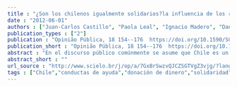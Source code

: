 ```yaml
---
title : "¿Son los chilenos igualmente solidarios?la influencia de los recursos personales en las donaciones de dinero"
date : "2012-06-01"
authors : ["Juan-Carlos Castillo", "Paola Leal", "Ignacio Madero", "Daniel Miranda"]
publication_types : ["2"]
publication : "Opinião Pública, 18 154--176  https://doi.org/10.1590/S0104-62762012000100008"
publication_short : "Opinião Pública, 18 154--176  https://doi.org/10.1590/S0104-62762012000100008"
abstract : "En el discurso público comúnmente se asume que Chile es un país solidario, un supuesto que se confunde con la idea de una cierta homogeneidad en lo que respecta a valores solidarios y conductas de ayuda en el país. El presente trabajo apunta a cuestionar esta idea de homogeneidad respecto de solidaridad, proponiendo que las conductas solidarias se relacionan con los recursos que las personas poseen, los que a su vez se asocian al lugar que las personas ocupan en la estructura de estratificación social. Tomando los datos de la Encuesta de Solidaridad realizada en 2009 por el Centro de Medición MIDE UC de la Pontificia Universidad Católica de Chile, el trabajo se centra en un tipo de conducta de ayuda particular: las donaciones en dinero. El análisis se focaliza en la influencia de recursos personales como ingreso, educación y pertenencia a redes sobre este tipo de donaciones. Los resultados indican que los individuos con mayores recursos son más proclives a las donaciones, donde el nivel educacional alcanzado juega un papel preponderante."
abstract_short : ""
url_source : "http://www.scielo.br/j/op/a/7GxBrSwzvQJCZSGTVgZ3vjg/?lang=es"
tags : ["Chile","conductas de ayuda","donación de dinero","solidaridad","status socioeconómico"]
---
```

